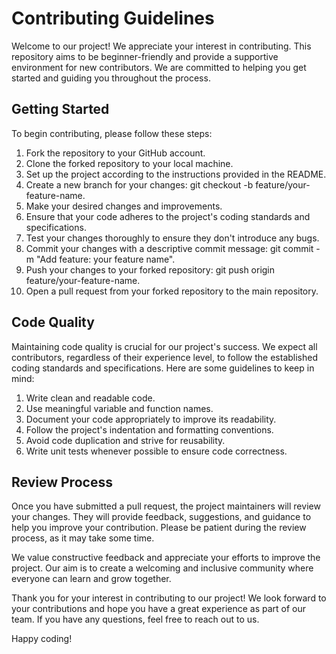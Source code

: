 # Contributing Guidelines

Welcome to our project! We appreciate your interest in contributing. This repository aims to be beginner-friendly and provide a supportive environment for new contributors. We are committed to helping you get started and guiding you throughout the process.

## Getting Started

To begin contributing, please follow these steps:

1. Fork the repository to your GitHub account.
2. Clone the forked repository to your local machine.
3. Set up the project according to the instructions provided in the README.
4. Create a new branch for your changes: git checkout -b feature/your-feature-name.
5. Make your desired changes and improvements.
6. Ensure that your code adheres to the project's coding standards and specifications.
7. Test your changes thoroughly to ensure they don't introduce any bugs.
8. Commit your changes with a descriptive commit message: git commit -m "Add feature: your feature name".
9. Push your changes to your forked repository: git push origin feature/your-feature-name.
10. Open a pull request from your forked repository to the main repository.
## Code Quality

Maintaining code quality is crucial for our project's success. We expect all contributors, regardless of their experience level, to follow the established coding standards and specifications. Here are some guidelines to keep in mind:

1. Write clean and readable code.
2. Use meaningful variable and function names.
3. Document your code appropriately to improve its readability.
4. Follow the project's indentation and formatting conventions.
5. Avoid code duplication and strive for reusability.
6. Write unit tests whenever possible to ensure code correctness.
## Review Process

Once you have submitted a pull request, the project maintainers will review your changes. They will provide feedback, suggestions, and guidance to help you improve your contribution. Please be patient during the review process, as it may take some time.

We value constructive feedback and appreciate your efforts to improve the project. Our aim is to create a welcoming and inclusive community where everyone can learn and grow together.

Thank you for your interest in contributing to our project! We look forward to your contributions and hope you have a great experience as part of our team. If you have any questions, feel free to reach out to us.

Happy coding!

